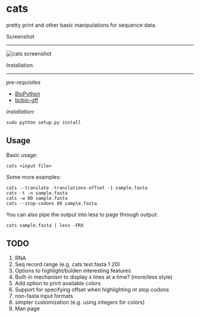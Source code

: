cats
====

pretty print and other basic manipulations for sequence data.

Screenshot

----------
![cats screenshot](https://raw.github.com/khughitt/cats/master/doc/screenshot.png)

Installation

------------
*pre-requisites*
* [BioPython](http://biopython.org/wiki/Biopython)
* [bcbio-gff](https://github.com/chapmanb/bcbb/tree/master/gff)

*installation:*

    sudo python setup.py install

Usage
-----

Basic usage:

    cats <input file>

Some more examples:

    cats --translate -translations-offset -1 sample.fasta
    cats -t -n sample.fasta
    cats -w 80 sample.fasta
    cats --stop-codons 80 sample.fasta

You can also pipe the output into less to page through output:

    cats sample.fasta | less -FRX

TODO
----
1. RNA
2. Seq record range (e.g. cats test.fasta 1 20)
3. Options to highlight/bolden interesting features
4. Built-in mechanism to display x lines at a time? (more/less style)
5. Add option to print available colors
6. Support for specifying offset when highlighting nt stop codons
7. non-fasta input formats
8. simpler customization (e.g. using integers for colors)
9. Man page

